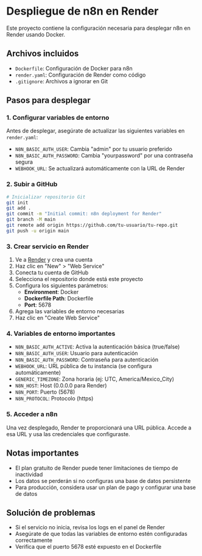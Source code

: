 # Despliegue de n8n en Render

Este proyecto contiene la configuración necesaria para desplegar n8n en Render usando Docker.

## Archivos incluidos

- `Dockerfile`: Configuración de Docker para n8n
- `render.yaml`: Configuración de Render como código
- `.gitignore`: Archivos a ignorar en Git

## Pasos para desplegar

### 1. Configurar variables de entorno

Antes de desplegar, asegúrate de actualizar las siguientes variables en `render.yaml`:

- `N8N_BASIC_AUTH_USER`: Cambia "admin" por tu usuario preferido
- `N8N_BASIC_AUTH_PASSWORD`: Cambia "yourpassword" por una contraseña segura
- `WEBHOOK_URL`: Se actualizará automáticamente con la URL de Render

### 2. Subir a GitHub

```bash
# Inicializar repositorio Git
git init
git add .
git commit -m "Initial commit: n8n deployment for Render"
git branch -M main
git remote add origin https://github.com/tu-usuario/tu-repo.git
git push -u origin main
```

### 3. Crear servicio en Render

1. Ve a [Render](https://render.com) y crea una cuenta
2. Haz clic en "New" > "Web Service"
3. Conecta tu cuenta de GitHub
4. Selecciona el repositorio donde está este proyecto
5. Configura los siguientes parámetros:
   - **Environment**: Docker
   - **Dockerfile Path**: Dockerfile
   - **Port**: 5678
6. Agrega las variables de entorno necesarias
7. Haz clic en "Create Web Service"

### 4. Variables de entorno importantes

- `N8N_BASIC_AUTH_ACTIVE`: Activa la autenticación básica (true/false)
- `N8N_BASIC_AUTH_USER`: Usuario para autenticación
- `N8N_BASIC_AUTH_PASSWORD`: Contraseña para autenticación
- `WEBHOOK_URL`: URL pública de tu instancia (se configura automáticamente)
- `GENERIC_TIMEZONE`: Zona horaria (ej: UTC, America/Mexico_City)
- `N8N_HOST`: Host (0.0.0.0 para Render)
- `N8N_PORT`: Puerto (5678)
- `N8N_PROTOCOL`: Protocolo (https)

### 5. Acceder a n8n

Una vez desplegado, Render te proporcionará una URL pública. Accede a esa URL y usa las credenciales que configuraste.

## Notas importantes

- El plan gratuito de Render puede tener limitaciones de tiempo de inactividad
- Los datos se perderán si no configuras una base de datos persistente
- Para producción, considera usar un plan de pago y configurar una base de datos

## Solución de problemas

- Si el servicio no inicia, revisa los logs en el panel de Render
- Asegúrate de que todas las variables de entorno estén configuradas correctamente
- Verifica que el puerto 5678 esté expuesto en el Dockerfile
